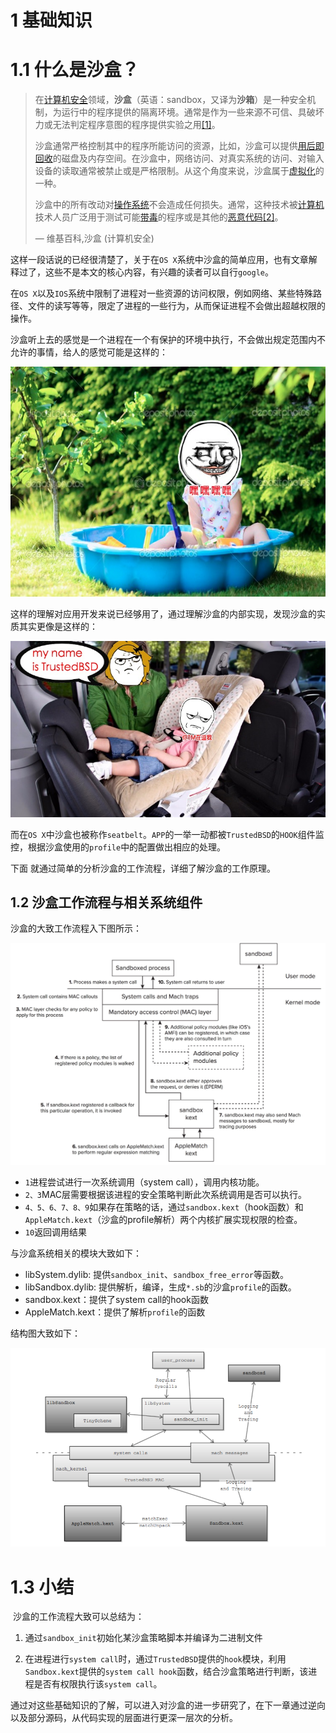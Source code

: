 # 1 基础知识

# 1.1 什么是沙盒？

> 在[计算机安全](https://zh.wikipedia.org/wiki/%E8%AE%A1%E7%AE%97%E6%9C%BA%E5%AE%89%E5%85%A8)领域，**沙盒**（英语：sandbox，又译为**沙箱**）是一种安全机制，为运行中的程序提供的隔离环境。通常是作为一些来源不可信、具破坏力或无法判定程序意图的程序提供实验之用[[1]](https://zh.wikipedia.org/wiki/%E6%B2%99%E7%9B%92_(%E9%9B%BB%E8%85%A6%E5%AE%89%E5%85%A8)#cite_note-1)。
>
> 沙盒通常严格控制其中的程序所能访问的资源，比如，沙盒可以提供[用后即回收](https://zh.wikipedia.org/wiki/%E5%A1%97%E9%8A%B7%E7%A9%BA%E9%96%93)的磁盘及内存空间。在沙盒中，网络访问、对真实系统的访问、对输入设备的读取通常被禁止或是严格限制。从这个角度来说，沙盒属于[虚拟化](https://zh.wikipedia.org/wiki/%E8%99%9A%E6%8B%9F%E5%8C%96)的一种。
>
> 沙盒中的所有改动对[操作系统](https://zh.wikipedia.org/wiki/%E6%93%8D%E4%BD%9C%E7%B3%BB%E7%BB%9F)不会造成任何损失。通常，这种技术被[计算机](https://zh.wikipedia.org/wiki/%E8%AE%A1%E7%AE%97%E6%9C%BA)技术人员广泛用于测试可能[带毒](https://zh.wikipedia.org/wiki/%E8%AE%A1%E7%AE%97%E6%9C%BA%E7%97%85%E6%AF%92)的程序或是其他的[恶意代码](https://zh.wikipedia.org/wiki/%E6%81%B6%E6%84%8F%E8%BD%AF%E4%BB%B6)[[2]](https://zh.wikipedia.org/wiki/%E6%B2%99%E7%9B%92_(%E9%9B%BB%E8%85%A6%E5%AE%89%E5%85%A8)#cite_note-2)。
>
> — 维基百科,沙盒 (计算机安全)

这样一段话说的已经很清楚了，关于在`OS X`系统中沙盒的简单应用，也有文章解释过了，这些不是本文的核心内容，有兴趣的读者可以自行`google`。

在`OS X`以及`IOS`系统中限制了进程对一些资源的访问权限，例如网络、某些特殊路径、文件的读写等等，限定了进程的一些行为，从而保证进程不会做出超越权限的操作。



沙盒听上去的感觉是一个进程在一个有保护的环境中执行，不会做出规定范围内不允许的事情，给人的感觉可能是这样的：

![沙盒](https://raw.githubusercontent.com/turingH/BLOGIMAGE/master/png/apple_sandbox/sandbox_feels_like.png.png)



这样的理解对应用开发来说已经够用了，通过理解沙盒的内部实现，发现沙盒的实质其实更像是这样的：

![沙盒](https://raw.githubusercontent.com/turingH/BLOGIMAGE/master/png/apple_sandbox/sandbox_really.png)

而在`OS X`中沙盒也被称作`seatbelt`。`APP`的一举一动都被`TrustedBSD`的`HOOK`组件监控，根据沙盒使用的`profile`中的配置做出相应的处理。

下面 就通过简单的分析沙盒的工作流程，详细了解沙盒的工作原理。



## 1.2 沙盒工作流程与相关系统组件

沙盒的大致工作流程入下图所示：

![sandbox_workflow](https://raw.githubusercontent.com/turingH/BLOGIMAGE/master/png/apple_sandbox/sandbox_workflow.png)

- `1`进程尝试进行一次系统调用（system call），调用内核功能。
- `2、3`MAC层需要根据该进程的安全策略判断此次系统调用是否可以执行。
- `4、5、6、7、8、9`如果存在策略的话，通过`sandbox.kext`（hook函数）和`AppleMatch.kext`（沙盒的profile解析）两个内核扩展实现权限的检查。
- `10`返回调用结果



与沙盒系统相关的模块大致如下：

- libSystem.dylib: 提供`sandbox_init`、`sandbox_free_error`等函数。
- libSandbox.dylib: 提供解析，编译，生成`*.sb`的沙盒`profile`的函数。
- sandbox.kext：提供了system call的hook函数
- AppleMatch.kext：提供了解析`profile`的函数

结构图大致如下：

![结构图](https://raw.githubusercontent.com/turingH/BLOGIMAGE/master/png/apple_sandbox/sandbox_birdview.png)



# 1.3 小结

​	沙盒的工作流程大致可以总结为：

1. 通过`sandbox_init`初始化某沙盒策略脚本并编译为二进制文件

2. 在进程进行`system call`时，通过`TrustedBSD`提供的`hook`模块，利用`Sandbox.kext`提供的`system call hook`函数，结合沙盒策略进行判断，该进程是否有权限执行该`system call`。


   

通过对这些基础知识的了解，可以进入对沙盒的进一步研究了，在下一章通过逆向以及部分源码，从代码实现的层面进行更深一层次的分析。